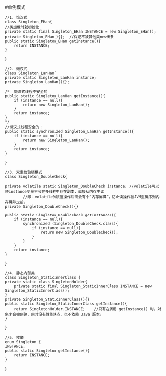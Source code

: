 #单例模式 

	//1. 饿汉式
	class Singleton_EHan{
    //类加载时就初始化
    private static final Singleton_EHan INSTANCE = new Singleton_EHan();
    private Singleton_EHan(){};  //保证不被其他类new出来
    public static Singleton_EHan getInstance(){
        return INSTANCE;
    }
}

	//2. 懒汉式
	class Singleton_LanHan{
    private static Singleton_LanHan instance;
    private Singleton_LanHan(){};

	/*  懒汉式线程不安全的
    public static Singleton_LanHan getInstance(){
        if (instance == null){
            return new Singleton_LanHan();
        }
        return instance;
    }
	*/
    //懒汉式线程安全的：
    public static synchronized Singleton_LanHan getInstance(){
        if (instance == null){
            return new Singleton_LanHan();
        }
        return instance;
    }
}

	//3. 双重检验锁模式
	class Singleton_DoubleCheck{

    private volatile static Singleton_DoubleCheck instance; //volatile可以使instance变量不会在多线程中存在副本，直接从内存中读
            //即：volatile的赋值操作后面会有个“内存屏障”，防止读操作被JVM重排序到内存屏障之前。
    private Singleton_DoubleCheck(){}

    public static Singleton_DoubleCheck getInstance(){
        if (instance == null){
            synchronized (Singleton_DoubleCheck.class){
                if (instance == null){
                    return new Singleton_DoubleCheck();
                }
            }
        }
        return instance;
    }

}

	//4. 静态内部类
	class Singleton_StaticInnerClass {
    private static class SingletonHolder{
        private static final Singleton_StaticInnerClass INSTANCE = new Singleton_StaticInnerClass();
    }
    private Singleton_StaticInnerClass(){}
    public static Singleton_StaticInnerClass getInstance(){
        return SingletonHolder.INSTANCE;    //只有在调用 getInstance() 时，对象才会被创建，同时没有性能缺点，也不依赖 Java 版本。
    }
}

	//5. 枚举
	enum Singleton {
    INSTANCE;
    public static Singleton getInstance(){
        return INSTANCE;
    }
}